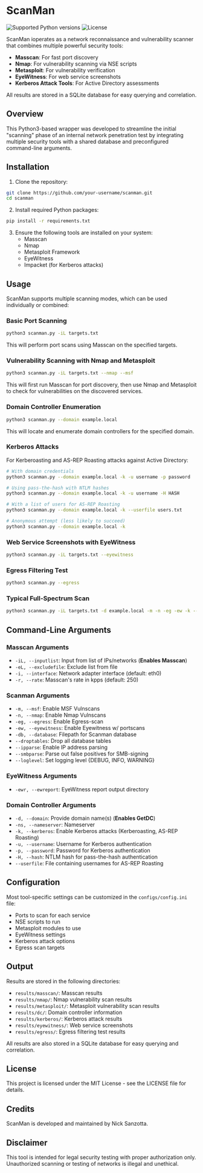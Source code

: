 # ScanMan

![Supported Python versions](https://img.shields.io/badge/python-3.9-green.svg)
![License](https://img.shields.io/badge/license-MIT-blue.svg)

ScanMan ioperates as a network reconnaissance and vulnerability scanner that combines multiple powerful security tools:

- **Masscan**: For fast port discovery
- **Nmap**: For vulnerability scanning via NSE scripts
- **Metasploit**: For vulnerability verification
- **EyeWitness**: For web service screenshots
- **Kerberos Attack Tools**: For Active Directory assessments

All results are stored in a SQLite database for easy querying and correlation.

## Overview

This Python3-based wrapper was developed to streamline the initial "scanning" phase of an internal network penetration test by integrating multiple security tools with a shared database and preconfigured command-line arguments.

## Installation

1. Clone the repository:
```bash
git clone https://github.com/your-username/scanman.git
cd scanman
```

2. Install required Python packages:
```bash
pip install -r requirements.txt
```

3. Ensure the following tools are installed on your system:
   - Masscan
   - Nmap
   - Metasploit Framework
   - EyeWitness
   - Impacket (for Kerberos attacks)

## Usage

ScanMan supports multiple scanning modes, which can be used individually or combined:

### Basic Port Scanning

```bash
python3 scanman.py -iL targets.txt
```

This will perform port scans using Masscan on the specified targets.

### Vulnerability Scanning with Nmap and Metasploit

```bash
python3 scanman.py -iL targets.txt --nmap --msf
```

This will first run Masscan for port discovery, then use Nmap and Metasploit to check for vulnerabilities on the discovered services.

### Domain Controller Enumeration

```bash
python3 scanman.py --domain example.local
```

This will locate and enumerate domain controllers for the specified domain.

### Kerberos Attacks

For Kerberoasting and AS-REP Roasting attacks against Active Directory:

```bash
# With domain credentials
python3 scanman.py --domain example.local -k -u username -p password

# Using pass-the-hash with NTLM hashes
python3 scanman.py --domain example.local -k -u username -H HASH

# With a list of users for AS-REP Roasting
python3 scanman.py --domain example.local -k --userfile users.txt

# Anonymous attempt (less likely to succeed)
python3 scanman.py --domain example.local -k
```

### Web Service Screenshots with EyeWitness

```bash
python3 scanman.py -iL targets.txt --eyewitness
```

### Egress Filtering Test

```bash
python3 scanman.py --egress
```

### Typical Full-Spectrum Scan

```bash
python3 scanman.py -iL targets.txt -d example.local -m -n -eg -ew -k --ipparse --smbparse
```

## Command-Line Arguments

### Masscan Arguments
- `-iL, --inputlist`: Input from list of IPs/networks (**Enables Masscan**)
- `-eL, --excludefile`: Exclude list from file
- `-i, --interface`: Network adapter interface (default: eth0)
- `-r, --rate`: Masscan's rate in kpps (default: 250)

### Scanman Arguments
- `-m, --msf`: Enable MSF Vulnscans
- `-n, --nmap`: Enable Nmap Vulnscans
- `-eg, --egress`: Enable Egress-scan
- `-ew, --eyewitness`: Enable Eyewitness w/ portscans
- `-db, --database`: Filepath for Scanman database
- `--droptables`: Drop all database tables
- `--ipparse`: Enable IP address parsing
- `--smbparse`: Parse out false positives for SMB-signing
- `--loglevel`: Set logging level {DEBUG, INFO, WARNING}

### EyeWitness Arguments
- `-ewr, --ewreport`: EyeWitness report output directory

### Domain Controller Arguments
- `-d, --domain`: Provide domain name(s) (**Enables GetDC**)
- `-ns, --nameserver`: Nameserver
- `-k, --kerberos`: Enable Kerberos attacks (Kerberoasting, AS-REP Roasting)
- `-u, --username`: Username for Kerberos authentication
- `-p, --password`: Password for Kerberos authentication
- `-H, --hash`: NTLM hash for pass-the-hash authentication
- `--userfile`: File containing usernames for AS-REP Roasting

## Configuration

Most tool-specific settings can be customized in the `configs/config.ini` file:

- Ports to scan for each service
- NSE scripts to run
- Metasploit modules to use
- EyeWitness settings
- Kerberos attack options
- Egress scan targets

## Output

Results are stored in the following directories:

- `results/masscan/`: Masscan results
- `results/nmap/`: Nmap vulnerability scan results
- `results/metasploit/`: Metasploit vulnerability scan results
- `results/dc/`: Domain controller information
- `results/kerberos/`: Kerberos attack results
- `results/eyewitness/`: Web service screenshots
- `results/egress/`: Egress filtering test results

All results are also stored in a SQLite database for easy querying and correlation.

## License

This project is licensed under the MIT License - see the LICENSE file for details.

## Credits

ScanMan is developed and maintained by Nick Sanzotta.

## Disclaimer

This tool is intended for legal security testing with proper authorization only. Unauthorized scanning or testing of networks is illegal and unethical.
